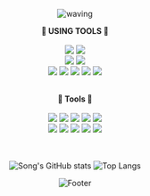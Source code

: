 
<div align="center">
  
![waving](https://capsule-render.vercel.app/api?type=waving&height=300&text=HI_THERE&fontAlign=50&fontAlignY=40&color=B8DAF2&desc=I'm_goeasyonng)



<b>🫧 USING TOOLS 🫧</b>
<br/>
<br/>
<img src="https://img.shields.io/badge/django-092E20?style=flat&logo=DJANGO&logoColor=white"/>
<img src="https://img.shields.io/badge/flask-000000?style=flat&logo=flask&logoColor=white"/>
<br/>
<img src="https://img.shields.io/badge/MacOs-000000?style=flat&logo=MacOs&logoColor=white"/> 
<img src="https://img.shields.io/badge/Windows-0078D6?style=flat&logo=Windows&logoColor=white"/> 
<br/>
<img src="https://img.shields.io/badge/AWS-232F3E?style=flat&logo=Amazon%20AWS&logoColor=white"/>
<img src="https://img.shields.io/badge/react-61DAFB?style=flat&logo=react&logoColor=white"/>
<img src="https://img.shields.io/badge/Vscode-007ACC?style=flat&logo=Visual%20Studio%20code&logoColor=white"/> 
<img src="https://img.shields.io/badge/Visual%20Studio-5C2D91?style=flat&logo=Visual%20Studio&logoColor=white"/> 
<img src="https://img.shields.io/badge/GitHub-181717?style=flat&logo=github&logoColor=white"/>

<br/>
<b>🫧 Tools 🫧</b>
<br/>
 <br/>
<img src="https://img.shields.io/badge/TensorFlow-FF6F00?style=flat&logo=TensorFlow&logoColor=white"/>
<img src="https://img.shields.io/badge/pytorch-EE4C2C?style=flat&logo=pytorch&logoColor=white"/>
<img src="https://img.shields.io/badge/Numpy-013243?style=flat&logo=Numpy&logoColor=white"/> 
<img src="https://img.shields.io/badge/Pandas-150458?style=flat&logo=Pandas&logoColor=white"/> 
<img src="https://img.shields.io/badge/OpenCV-5C3EE8?style=flat&logo=OpenCV&logoColor=white"/>
<br/>
<img src="https://img.shields.io/badge/Flutter-02569B?style=flat&logo=Flutter&logoColor=white"/>
<img src="https://img.shields.io/badge/Ruby-CC342D?style=flat&logo=ruby&logoColor=white"/>
<img src="https://img.shields.io/badge/R-276DC3?style=flat&logo=R&logoColor=white"/>
<img src="https://img.shields.io/badge/Vue.js-4FC08D?style=flat&logo=Vue.js&logoColor=white"/>
<img src="https://img.shields.io/badge/Redux-764ABC?style=flat&logo=Redux&logoColor=white"/>
<br/>
<br/>
<br/>
  
![Song's GitHub stats](https://github-readme-stats.vercel.app/api?username=goeasyonng&count_private=true&custom_title=Song's&nbsp;github&nbsp;&bg_color=F7CAC9&title_color=fff&text_color=fff)
![Top Langs](https://github-readme-stats.vercel.app/api/top-langs/?username=goeasyonng&layout=compact&custom_title=My&nbsp;Language&nbsp;&bg_color=F7CAC9&title_color=fff&text_color=fff&height=30) 

  
 
![Footer](https://capsule-render.vercel.app/api?type=waving&color=B8DAF2&height=200&section=footer) 
 
 </div>
  
